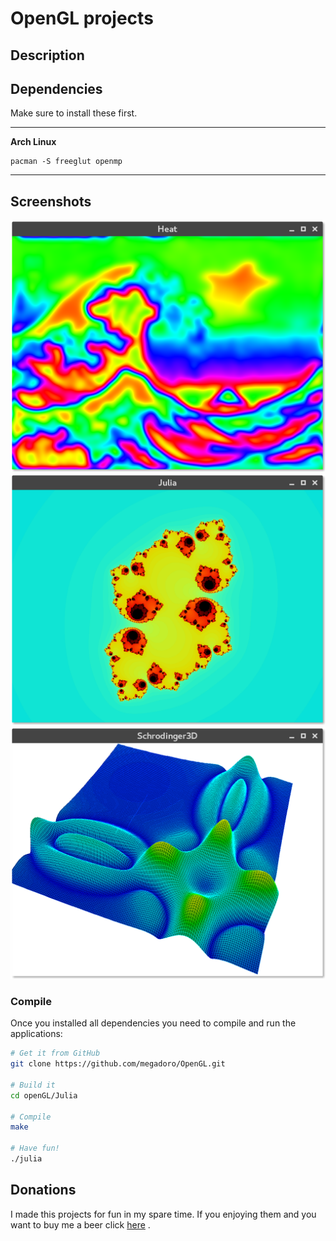 # OpenGL projects

## Description

## Dependencies
Make sure to install these first.

---

**Arch Linux**

    pacman -S freeglut openmp

---

## Screenshots
![Image](/img/Screenshot1.png?raw=true "Heat2")
![Image](/img/Screenshot2.png?raw=true "Julia")
![Image](/img/Screenshot3.png?raw=true "Schrodinger3D")

### Compile
Once you installed all dependencies you need to compile and run the applications: 

```bash
# Get it from GitHub
git clone https://github.com/megadoro/OpenGL.git

# Build it
cd openGL/Julia

# Compile
make

# Have fun!
./julia
```
## Donations
I made this projects for fun in my spare time. If you enjoying them and you want to buy me a beer click [here](https://megadoro.github.io/) .

